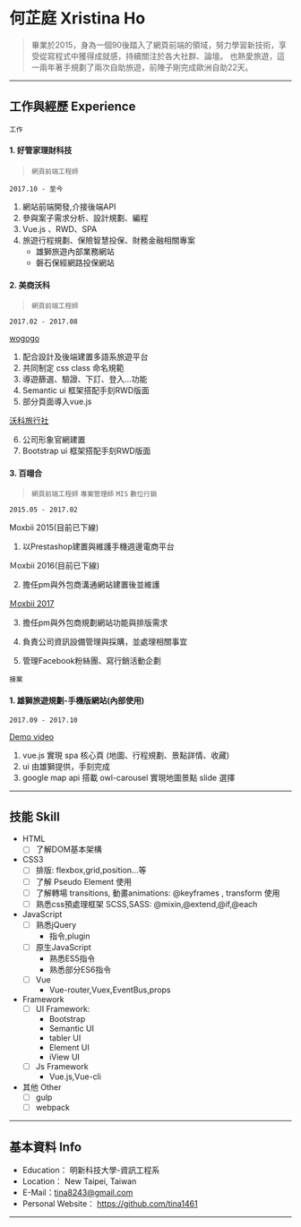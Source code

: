 # 何芷庭 Xristina Ho 

> 畢業於2015，身為一個90後踏入了網頁前端的領域，努力學習新技術，享受從寫程式中獲得成就感，持續關注於各大社群、論壇。
> 也熱愛旅遊，這一兩年著手規劃了兩次自助旅遊，前陣子剛完成歐洲自助22天。

***

## 工作與經歷 Experience

`工作`

#### 1. 好管家理財科技 
> `網頁前端工程師`

`2017.10 - 至今`

1. 網站前端開發,介接後端API
2. 參與案子需求分析、設計規劃、編程
3. Vue.js 、RWD、SPA
4. 旅遊行程規劃、保險智慧投保、財務金融相關專案
    - 雄獅旅遊內部業務網站
    - 磐石保經網路投保網站
#### 2. 美商沃科 
> `網頁前端工程師`

`2017.02 - 2017.08`

[wogogo](https://www.wogogo.com/ "wogogo 導遊媒合平台") 

1. 配合設計及後端建置多語系旅遊平台
2. 共同制定 css class 命名規範
3. 導遊篩選、驗證、下訂、登入...功能
4. Semantic ui 框架搭配手刻RWD版面
5. 部分頁面導入vue.js

[沃科旅行社](http://www.hawktravel.com.tw "沃科國際旅行社")

6. 公司形象官網建置 
7. Bootstrap ui 框架搭配手刻RWD版面

#### 3. 百翊合 
> `網頁前端工程師` `專案管理師` `MIS` `數位行銷`

`2015.05 - 2017.02`

Moxbii 2015(目前已下線)

1. 以Prestashop建置與維護手機週邊電商平台

Ｍoxbii 2016(目前已下線)

2. 擔任pm與外包商溝通網站建置後並維護

[Ｍoxbii 2017](https://www.moxbii.com.tw/ "moxbii 2017 電商平台")

3. 擔任pm與外包商規劃網站功能與排版需求

4. 負責公司資訊設備管理與採購，並處理相關事宜
5. 管理Facebook粉絲團、寫行銷活動企劃

`接案`

#### 1. 雄獅旅遊規劃-手機版網站(內部使用)
`2017.09 - 2017.10`

[Demo video](https://vimeo.com/281414463)

1. vue.js 實現 spa 核心頁 (地圖、行程規劃、景點詳情、收藏)
2. ui 由雄獅提供，手刻完成
3. google map api 搭載 owl-carousel 實現地圖景點 slide 選擇

***

## 技能 Skill

* HTML
    - [ ] 了解DOM基本架構
* CSS3
    - [ ] 排版: flexbox,grid,position...等
    - [ ] 了解  Pseudo Element 使用
    - [ ] 了解轉場 transitions, 動畫animations: @keyframes , transform 使用
    - [ ] 熟悉css預處理框架 SCSS,SASS: @mixin,@extend,@if,@each
* JavaScript
    - [ ] 熟悉jQuery
        * 指令,plugin
    - [ ] 原生JavaScript
        * 熟悉ES5指令
        * 熟悉部分ES6指令
    - [ ] Vue
        * Vue-router,Vuex,EventBus,props
* Framework
    - [ ] UI Framework:
        * Bootstrap
        * Semantic UI
        * tabler UI
        * Element UI
        * iView UI
    - [ ] Js Framework
        * Vue.js,Vue-cli
* 其他 Other
    - [ ] gulp
    - [ ] webpack

***

## 基本資料 Info

* Education： 明新科技大學-資訊工程系
* Location： New Taipei, Taiwan
* E-Mail：tina8243@gmail.com
* Personal Website： https://github.com/tina1461

***





